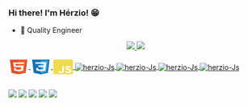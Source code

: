### Hi there! I'm Hérzio! 😁

- 🌱 Quality Engineer

<div align="center">
  <a href="https://github.com/herziopinto">
  <img height="180em" src="https://github-readme-stats.vercel.app/api?username=herziopinto&show_icons=true&theme=dark&include_all_commits=true&count_private=true"/>
  <img height="180em" src="https://github-readme-stats.vercel.app/api/top-langs/?username=herziopinto&layout=compact&langs_count=7&theme=dark"/>
</div>
  <div style="display: inline_block"><br>
  <img align="center" alt="herzio-HTML" height="30" width="40" src="https://raw.githubusercontent.com/devicons/devicon/master/icons/html5/html5-original.svg">
  <img align="center" alt="herzio-CSS" height="30" width="40" src="https://raw.githubusercontent.com/devicons/devicon/master/icons/css3/css3-original.svg">
  <img align="center" alt="herzio-Js" height="30" width="40" src="https://raw.githubusercontent.com/devicons/devicon/master/icons/javascript/javascript-plain.svg">
  <img align="center" alt="herzio-Js" height="30" width="40" src="https://www.svgrepo.com/show/354321/selenium.svg">
  <img align="center" alt="herzio-Js" height="30" width="40" src="https://seeklogo.com/images/P/playwright-logo-22FA8B9E63-seeklogo.com.png">
  <img align="center" alt="herzio-Js" height="30" width="40" src="https://www.svgrepo.com/show/354202/postman-icon.svg">
  <img align="center" alt="herzio-Js" height="30" width="40" src="https://static-00.iconduck.com/assets.00/cypress-icon-512x511-29zvfts6.png">
</div>
  
##

<div>
  <a href="https://www.linkedin.com/in/herzio-pinto" target="_blank"><img src="https://img.shields.io/badge/-LinkedIn-%230077B5?style=for-the-badge&logo=linkedin&logoColor=white" target="_blank"></a>
  <a href = "mailto:contatoherziojunior@gmail.com"><img src="https://img.shields.io/badge/Gmail-D14836?style=for-the-badge&logo=gmail&logoColor=white" target="_blank"></a>
  <a href = "https://api.whatsapp.com/send?phone=351913956896"><img src="https://img.shields.io/badge/WhatsApp-25D366?style=for-the-badge&logo=whatsapp&logoColor=white" target="_blank"></a>
  <a href = "https://msng.link/o/?@herziopinto=tg"><img src="https://img.shields.io/badge/Telegram-2CA5E0?style=for-the-badge&logo=telegram&logoColor=white" target="_blank"></a>
  <a href="https://instagram.com/herziojr" target="_blank"><img src="https://img.shields.io/badge/-Instagram-%23E4405F?style=for-the-badge&logo=instagram&logoColor=white" target="_blank"></a>
  </div>
